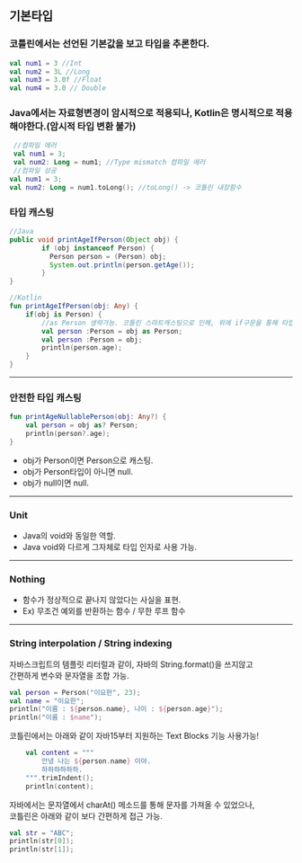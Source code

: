 ## 기본타입
### 코틀린에서는 선언된 기본값을 보고 타입을 추론한다.
```kotlin
val num1 = 3 //Int
val num2 = 3L //Long
val num3 = 3.0f //Float
val num4 = 3.0 // Double
```
### Java에서는 자료형변경이 암시적으로 적용되나, Kotlin은 명시적으로 적용해야한다.(암시적 타입 변환 불가)
```kotlin
 //컴파일 에러
 val num1 = 3;
 val num2: Long = num1; //Type mismatch 컴파일 에러
 //컴파일 성공
val num1 = 3;
val num2: Long = num1.toLong(); //toLong() -> 코틀린 내장함수
```
### 타입 캐스팅
```java
//Java
public void printAgeIfPerson(Object obj) {
        if (obj instanceof Person) {
          Person person = (Person) obj;
          System.out.println(person.getAge());
        }
}
```
```kotlin
//Kotlin
fun printAgeIfPerson(obj: Any) {
    if(obj is Person) {
        //as Person 생략가능. 코틀린 스마트캐스팅으로 인해, 위에 if구문을 통해 타입 인지가능.
        val person :Person = obj as Person; 
        val person :Person = obj; 
        println(person.age);
    }
}
```
---
### 안전한 타입 캐스팅
```kotlin
fun printAgeNullablePerson(obj: Any?) {
    val person = obj as? Person;
    println(person?.age);
}
```
- obj가 Person이면 Person으로 캐스팅.
- obj가 Person타입이 아니면 null.
- obj가 null이면 null.

---
### Unit
- Java의 void와 동일한 역할.
- Java void와 다르게 그자체로 타입 인자로 사용 가능.
---
### Nothing
- 함수가 정상적으로 끝나지 않았다는 사실을 표현.
- Ex) 무조건 예외를 반환하는 함수 / 무한 루프 함수
---
### String interpolation / String indexing
자바스크립트의 템플릿 리터럴과 같이, 자바의 String.format()을 쓰지않고  
간편하게 변수와 문자열을 조합 가능.
```kotlin
val person = Person("이요한", 23);
val name = "이요한";
println("이름 : ${person.name}, 나이 : ${person.age}");
println("이름 : $name");
```
코틀린에서는 아래와 같이 자바15부터 지원하는 Text Blocks 기능 사용가능! 
```kotlin
    val content = """
        안녕 나는 ${person.name} 이야.
        하하하하하하.
    """.trimIndent();
    println(content);
```
자바에서는 문자열에서 charAt() 메소드를 통해 문자를 가져올 수 있었으나,  
코틀린은 아래와 같이 보다 간편하게 접근 가능.
```kotlin
val str = "ABC";
println(str[0]);
println(str[1]);
```

